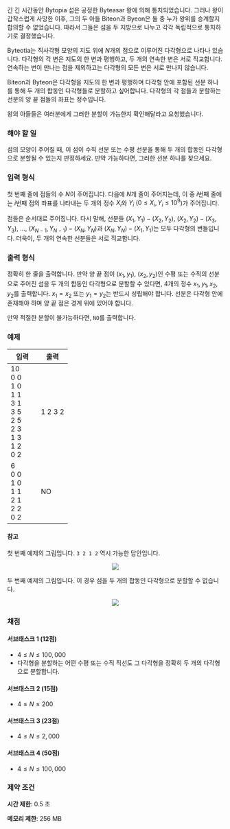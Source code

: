 긴 긴 시간동안 Bytopia 섬은 공정한 Byteasar 왕에 의해 통치되었습니다. 그러나 왕이 갑작스럽게 사망한 이후, 그의 두 아들 Biteon과 Byeon은 둘 중 누가 왕위를 승계할지 합의할 수 없었습니다. 따라서 그들은 섬을 두 지방으로 나누고 각각 독립적으로 통치하기로 결정했습니다.

Byteotia는 직사각형 모양의 지도 위에 $N$개의 점으로 이루어진 다각형으로 나타나 있습니다. 다각형의 각 변은 지도의 한 변과 평행하고, 두 개의 연속한 변은 서로 직교합니다. 연속하는 변이 만나는 점을 제외하고는 다각형의 모든 변은 서로 만나지 않습니다.

Biteon과 Byteon은 다각형을 지도의 한 변과 평행하며 다각형 안에 포함된 선분 하나를 통해 두 개의 합동인 다각형들로 분할하고 싶어합니다. 다각형의 각 점들과 분할하는 선분의 양 끝 점들의 좌표는 정수입니다.

왕의 아들들은 여러분에게 그러한 분할이 가능한지 확인해달라고 요청했습니다.

### 해야 할 일

섬의 모양이 주어질 때, 이 섬이 수직 선분 또는 수평 선분을 통해 두 개의 합동인 다각형으로 분할될 수 있는지 판정하세요. 만약 가능하다면, 그러한 선분 하나를 찾으세요.

### 입력 형식

첫 번째 줄에 점들의 수 $N$이 주어집니다. 다음에 $N$개 줄이 주어지는데, 이 중 $i$번째 줄에는 $i$번째 점의 좌표를 나타내는 두 개의 정수 $X_{i}$와 $Y_{i}$ ($0 \le X_{i}, Y_{i} \le 10^{9}$)가 주어집니다.

점들은 순서대로 주어집니다. 다시 말해, 선분들 $(X_{1},Y_{1})-(X_{2},Y_{2})$, $(X_{2},Y_{2})-(X_{3},Y_{3})$, ...,  $(X_{N-1},Y_{N-1})-(X_{N},Y_{N})$과 $(X_{N},Y_{N})-(X_{1},Y_{1})$는 모두 다각형의 변들입니다. 더욱이, 두 개의 연속한 선분들은 서로 직교합니다.

### 출력 형식

정확히 한 줄을 출력합니다. 만약 양 끝 점이 $(x_{1}, y_{1})$, $(x_{2}, y_{2})$인 수평 또는 수직의 선분으로 주어진 섬을 두 개의 합동인 다각형으로 분할할 수 있다면, 4개의 정수 $x_{1}, y_{1}, x_{2}, y_{2}$를 출력합니다. $x_{1} = x_{2}$ 또는 $y_{1} = y_{2}$는 반드시 성립해야 합니다. 선분은 다각형 안에 존재해야 하며 양 끝 점은 경계 위에 있어야 합니다.

만약 적절한 분할이 불가능하다면, `NO`를 출력합니다.

### 예제


<table class='table table-bordered table-condensed'>
 <thead>
  <tr>
   <th style="width: 50%;">입력</th>
   <th style="width: 50%;">출력</th>
  </tr>
 </thead>
 <tbody>
  <tr>
   <td class="code-font">10<br/>
0 0<br>
1 0<br>
1 1<br>
3 1<br>
3 5<br>
2 5<br>
2 3<br>
1 3<br>
1 2<br>
0 2</td>
   <td class="code-font">1 2 3 2</td>
  </tr>
  <tr>
   <td class="code-font">6<br>
0 0<br>
1 0<br>
1 1<br>
2 1<br>
2 2<br>
0 2</td>
   <td class="code-font">NO</td>
  </tr>
 </tbody>
</table>

#### 참고

첫 번째 예제의 그림입니다. `3 2 1 2` 역시 가능한 답안입니다.

<div style="text-align: center;">
 <img src="https://s3.ap-northeast-2.amazonaws.com/oj.uz/old/BOI14_demarcation/ex1.png">
</div>

두 번째 예제의 그림입니다. 이 경우 섬을 두 개의 합동인 다각형으로 분할할 수 없습니다.

<div style="text-align: center;">
 <img src="https://s3.ap-northeast-2.amazonaws.com/oj.uz/old/BOI14_demarcation/ex2.png">
</div>

### 채점

#### 서브태스크 1 (12점)

* $4 \le N \le 100,000$
* 다각형을 분할하는 어떤 수평 또는 수직 직선도 그 다각형을 정확히 두 개의 다각형으로 분할합니다.

#### 서브태스크 2 (15점)

* $4 \le N \le 200$

#### 서브태스크 3 (23점)

* $4 \le N \le 2,000$

#### 서브태스크 4 (50점)

* $4 \le N \le 100,000$

### 제약 조건

**시간 제한**: 0.5 초

**메모리 제한**: 256 MB